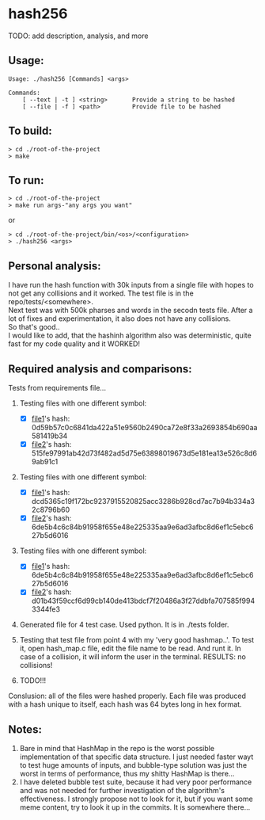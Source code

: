 
# hash256

TODO: add description, analysis, and more


## Usage:
```
Usage: ./hash256 [Commands] <args>

Commands:
    [ --text | -t ] <string>       Provide a string to be hashed
    [ --file | -f ] <path>         Provide file to be hashed
```

## To build:

```shell
> cd ./root-of-the-project
> make
```

## To run:

```shell
> cd ./root-of-the-project
> make run args-"any args you want"
```
or

```shell
> cd ./root-of-the-project/bin/<os>/<configuration>
> ./hash256 <args>
```

## Personal analysis:
I have run the hash function with 30k inputs from a single file with hopes to not get any collisions and it worked. The test file is in the repo/tests/\<somewhere\>.<br>
Next test was with 500k pharses and words in the secodn tests file. After a lot of fixes and experimentation, it also does not have any collisions.<br>
So that's good..<br>
I would like to add, that the hashinh algorithm also was deterministic, quite fast for my code quality and it WORKED!

## Required analysis and comparisons:
Tests from requirements file...

1. Testing files with one different symbol:
    - [x] [file1](./tests/one_symbol_file_1.txt)'s hash: 0d59b57c0c6841da422a51e9560b2490ca72e8f33a2693854b690aa581419b34
    - [x] [file2](./tests/one_symbol_file_2.txt)'s hash: 515fe97991ab42d73f482ad5d75e63898019673d5e181ea13e526c8d69ab91c1

2. Testing files with one different symbol:
    - [x] [file1](./tests/1000_plus_random_1.txt)'s hash: dcd5365c19f172bc9237915520825acc3286b928cd7ac7b94b334a32c8796b60
    - [x] [file2](./tests/1000_plus_random_2.txt)'s hash: 6de5b4c6c84b91958f655e48e225335aa9e6ad3afbc8d6ef1c5ebc627b5d6016

3. Testing files with one different symbol:
    - [x] [file1](./tests/1000_plus_one_diff_1.txt)'s hash: 6de5b4c6c84b91958f655e48e225335aa9e6ad3afbc8d6ef1c5ebc627b5d6016
    - [x] [file2](./tests/1000_plus_one_diff_2.txt)'s hash: d01b43f59ccf6d99cb140de413bdcf7f20486a3f27ddbfa707585f9943344fe3

4. Generated file for 4 test case. Used python. It is in ./tests folder.

5. Testing that test file from point 4 with my 'very good hashmap..'. To test it, open hash_map.c file, edit the file name to be read. And runt it. In case of a collision, it will inform the user in the terminal. RESULTS: no collisions!

6. TODO!!!

Conslusion: all of the files were hashed properly. Each file was produced with a hash unique to itself, each hash was 64 bytes long in hex format.


## Notes:
1. Bare in mind that HashMap in the repo is the worst possible implementation of that specific data structure. I just needed faster wayt to test huge amounts of inputs, and bubble-type solution was just the worst in terms of performance, thus my shitty HashMap is there...
2. I have deleted bubble test suite, because it had very poor performance and was not needed for further investigation of the algorithm's effectiveness. I strongly propose not to look for it, but if you want some meme content, try to look it up in the commits. It is somewhere there...
